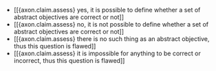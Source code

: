 - [[{axon.claim.assess} yes, it is possible to define whether a set of abstract objectives are correct or not]]
- [[{axon.claim.assess} no, it is not possible to define whether a set of abstract objectives are correct or not]]
- [[{axon.claim.assess} there is no such thing as an abstract objective, thus this question is flawed]]
- [[{axon.claim.assess} it is impossible for anything to be correct or incorrect, thus this question is flawed]]

